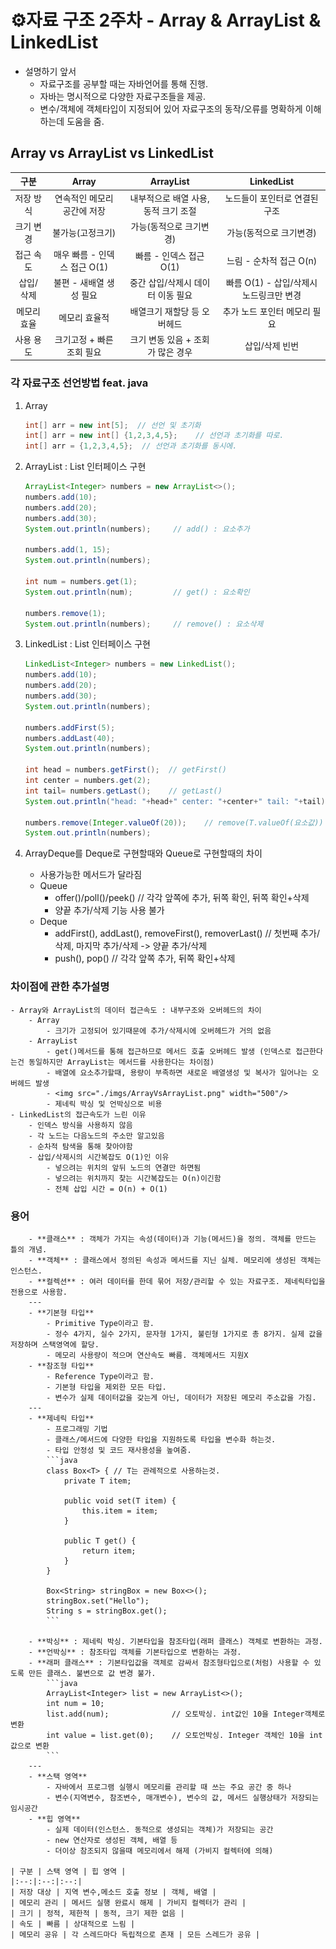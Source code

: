 # ⚙️자료 구조 2주차 - Array & ArrayList & LinkedList

- 설명하기 앞서
  - 자료구조를 공부할 때는 자바언어를 통해 진행.
  - 자바는 명시적으로 다양한 자료구조들을 제공.
  - 변수/객체에 객체타입이 지정되어 있어 자료구조의 동작/오류를 명확하게 이해하는데 도움을 줌.

## Array vs ArrayList vs LinkedList

|    구분     |            Array             |              ArrayList               |               LinkedList                |
| :---------: | :--------------------------: | :----------------------------------: | :-------------------------------------: |
|  저장 방식  | 연속적인 메모리 공간에 저장  | 내부적으로 배열 사용, 동적 크기 조절 |      노드들이 포인터로 연결된 구조      |
|  크기 변경  |       불가능(고정크기)       |       가능(동적으로 크기변경)        |         가능(동적으로 크기변경)         |
|  접근 속도  | 매우 빠름 - 인덱스 접근 O(1) |       빠름 - 인덱스 접근 O(1)        |         느림 - 순차적 접근 O(n)         |
|  삽입/삭제  |   불편 - 새배열 생성 필요    |  중간 삽입/삭제시 데이터 이동 필요   | 빠름 O(1) - 삽입/삭제시 노드링크만 변경 |
| 메모리 효율 |        메모리 효율적         |     배열크기 재할당 등 오버헤드      |      추가 노드 포인터 메모리 필요       |
|  사용 용도  |  크기고정 + 빠른 조회 필요   |  크기 변동 있음 + 조회가 많은 경우   |             삽입/삭제 빈번              |

### 각 자료구조 선언방법 feat. java

1. Array
   ```java
   int[] arr = new int[5];  // 선언 및 초기화
   int[] arr = new int[] {1,2,3,4,5};    // 선언과 초기화를 따로.
   int[] arr = {1,2,3,4,5};  // 선언과 초기화를 동시에.
   ```
2. ArrayList : List 인터페이스 구현

   ```java
   ArrayList<Integer> numbers = new ArrayList<>();
   numbers.add(10);
   numbers.add(20);
   numbers.add(30);
   System.out.println(numbers);     // add() : 요소추가

   numbers.add(1, 15);
   System.out.println(numbers);

   int num = numbers.get(1);
   System.out.println(num);         // get() : 요소확인

   numbers.remove(1);
   System.out.println(numbers);     // remove() : 요소삭제
   ```

3. LinkedList : List 인터페이스 구현

   ```java
   LinkedList<Integer> numbers = new LinkedList();
   numbers.add(10);
   numbers.add(20);
   numbers.add(30);
   System.out.println(numbers);

   numbers.addFirst(5);
   numbers.addLast(40);
   System.out.println(numbers);

   int head = numbers.getFirst();  // getFirst()
   int center = numbers.get(2);
   int tail= numbers.getLast();    // getLast()
   System.out.println("head: "+head+" center: "+center+" tail: "+tail);

   numbers.remove(Integer.valueOf(20));    // remove(T.valueOf(요소값))
   System.out.println(numbers);
   ```

4. ArrayDeque를 Deque로 구현할때와 Queue로 구현할때의 차이
   - 사용가능한 메서드가 달라짐
   - Queue
     - offer()/poll()/peek() // 각각 앞쪽에 추가, 뒤쪽 확인, 뒤쪽 확인+삭제
     - 양끝 추가/삭제 기능 사용 불가
   - Deque
     - addFirst(), addLast(), removeFirst(), removerLast() // 첫번째 추가/삭제, 마지막 추가/삭제 -> 양끝 추가/삭제
     - push(), pop() // 각각 앞쪽 추가, 뒤쪽 확인+삭제

### 차이점에 관한 추가설명

    - Array와 ArrayList의 데이터 접근속도 : 내부구조와 오버헤드의 차이
        - Array
            - 크기가 고정되어 있기때문에 추가/삭제시에 오버헤드가 거의 없음
        - ArrayList
            - get()메서드를 통해 접근하므로 메서드 호출 오버헤드 발생 (인덱스로 접근한다는건 동일하지만 ArrayList는 메서드를 사용한다는 차이점)
            - 배열에 요소추가할때, 용량이 부족하면 새로운 배열생성 및 복사가 일어나는 오버헤드 발생
            - <img src="./imgs/ArrayVsArrayList.png" width="500"/>
            - 제네릭 박싱 및 언박싱으로 비용
    - LinkedList의 접근속도가 느린 이유
        - 인덱스 방식을 사용하지 않음
        - 각 노드는 다음노드의 주소만 알고있음
        - 순차적 탐색을 통해 찾아야함
        - 삽입/삭제시의 시간복잡도 O(1)인 이유
            - 넣으려는 위치의 앞뒤 노드의 연결만 하면됨
            - 넣으려는 위치까지 찾는 시간복잡도는 O(n)이긴함
            - 전체 삽입 시간 = O(n) + O(1)

### 용어

        - **클래스** : 객체가 가지는 속성(데이터)과 기능(메서드)을 정의. 객체를 만드는 틀의 개념.
        - **객체** : 클래스에서 정의된 속성과 메서드를 지닌 실체. 메모리에 생성된 객체는 인스턴스.
        - **컬렉션** : 여러 데이터를 한데 묶어 저장/관리할 수 있는 자료구조. 제네릭타입을 전용으로 사용함.
        ---
        - **기본형 타입**
            - Primitive Type이라고 함.
            - 정수 4가지, 실수 2가지, 문자형 1가지, 불린형 1가지로 총 8가지. 실제 값을 저장하며 스택영역에 할당.
            - 메모리 사용량이 적으며 연산속도 빠름. 객체메서드 지원X
        - **참조형 타입**
            - Reference Type이라고 함.
            - 기본형 타입을 제외한 모든 타입.
            - 변수가 실제 데이터값을 갖는게 아닌, 데이터가 저장된 메모리 주소값을 가짐.
        ---
        - **제네릭 타입**
            - 프로그래밍 기법
            - 클래스/메서드에 다양한 타입을 지원하도록 타입을 변수화 하는것.
            - 타입 안정성 및 코드 재사용성을 높여줌.
            ```java
            class Box<T> { // T는 관례적으로 사용하는것.
                private T item;

                public void set(T item) {
                    this.item = item;
                }

                public T get() {
                    return item;
                }
            }

            Box<String> stringBox = new Box<>();
            stringBox.set("Hello");
            String s = stringBox.get();
            ```

        - **박싱** : 제네릭 박싱. 기본타입을 참조타입(래퍼 클래스) 객체로 변환하는 과정.
        - **언박싱** : 참조타입 객체를 기본타입으로 변환하는 과정.
        - **래퍼 클래스** : 기본타입값을 객체로 감싸서 참조형타입으로(처럼) 사용할 수 있도록 만든 클래스. 불변으로 값 변경 불가.
            ```java
            ArrayList<Integer> list = new ArrayList<>();
            int num = 10;
            list.add(num);              // 오토박싱. int값인 10을 Integer객체로 변환
            int value = list.get(0);    // 오토언박싱. Integer 객체인 10을 int 값으로 변환
            ```
        ---
        - **스택 영역**
            - 자바에서 프로그램 실행시 메모리를 관리할 때 쓰는 주요 공간 중 하나
            - 변수(지역변수, 참조변수, 매개변수), 변수의 값, 메서드 실행상태가 저장되는 임시공간
        - **힙 영역**
            - 실제 데이터(인스턴스. 동적으로 생성되는 객체)가 저장되는 공간
            - new 연산자로 생성된 객체, 배열 등
            - 더이상 참조되지 않을때 메모리에서 해제 (가비지 컬렉터에 의해)

    | 구분 | 스택 영역 | 힙 영역 |
    |:--:|:--:|:--:|
    | 저장 대상 | 지역 변수,메소드 호출 정보 | 객체, 배열 |
    | 메모리 관리 | 메서드 실행 완료시 해제 | 가비지 컬렉터가 관리 |
    | 크기 | 정적, 제한적 | 동적, 크기 제한 없음 |
    | 속도 | 빠름 | 상대적으로 느림 |
    | 메모리 공유 | 각 스레드마다 독립적으로 존재 | 모든 스레드가 공유 |

